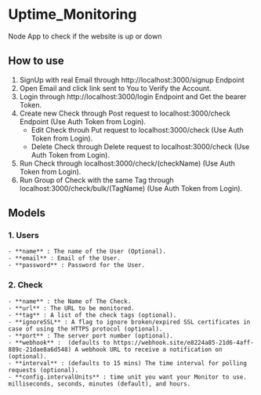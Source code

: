 # Uptime_Monitoring
Node App to check if the website is up or down
## How to use
1. SignUp with real Email through http://localhost:3000/signup Endpoint
2. Open Email and click link sent to You to Verify the Account.
3. Login through http://localhost:3000/login Endpoint and Get the bearer Token.
4. Create new Check through Post request to localhost:3000/check Endpoint (Use Auth Token from Login).
     - Edit Check throuh Put request to localhost:3000/check (Use Auth Token from Login).
     - Delete Check through Delete request to localhost:3000/check (Use Auth Token from Login).
5. Run Check through localhost:3000/check/(checkName) (Use Auth Token from Login).
6. Run Group of Check with the same Tag through localhost:3000/check/bulk/(TagName) (Use Auth Token from Login).
## Models
### 1. Users
    - **name** : The name of the User (Optional).
    - **email** : Email of the User.
    - **password** : Password for the User.
### 2. Check
    - **name** : the Name of The Check.
    - **url** : The URL to be monitored.
    - **tag** : A list of the check tags (optional).
    - **ignoreSSL** : A flag to ignore broken/expired SSL certificates in case of using the HTTPS protocol (optional).
    - **port** : The server port number (optional).
    - **webhook** :  (defaults to https://webhook.site/e8224a85-21d6-4aff-889c-21dae8a6d548) A webhook URL to receive a notification on (optional).
    - **interval** : (defaults to 15 mins) The time interval for polling requests (optional).
    - **config.intervalUnits** : time unit you want your Monitor to use. milliseconds, seconds, minutes (default), and hours.
